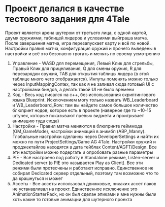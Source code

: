 # Проект делался в качестве тестового задания для 4Tale
Проект является арена шутером от третьего лица, с одной картой, двумя оружиями, таблицей лидеров и условиями выйграша матча. После завершения матча, игра перезапускает карту и всё по новой. Настройки правил матча, конфигурация оружий и прочего выведены в настройки и всё это безопасно трогать и менять по своему усмотрению
1. Управление - WASD для перемещения, Левый Клик для стрельбы, Правый Клик для прицеливания, Q для смены оружия, R для перезарядки оружия, TAB для открытия таблицы лидера (в этой таблице много чего отображается). Инпуты поменять можно только через InputMappingContex, так как я не заливал сюда готовый UI с настройками биндов, а делать такой UI не было времени
2. Код - Весь код писался на c++, без использования скриптингового языка Blueprint. Исключением могу только назвать WB_Leaderboard и WB_Leaderboard_Row: там вы найдете самое большое количество блюпринт нодов, которое есть в проекте (наверное где то ~10-15 штучек, которые показывают превью виджета и проигрывает анимацию туда сюда)
3. Настройки - Правил матча меняются в блюпринте гейммода (GM_GameMode), настройки анимаций в анимбп (ABP_Manny). Глобальные настройки сделанны через DeveloperSettings и найти их можно по пути ProjectSettings/Game AG 4Tale. Настройки оружий и проджектайлов находятся в дата тейблах Content/AGFT/Design. Все эти настройки можно подергать и опробовать разные параметры
4. PIE - Всё настроено под работу в Standalone режиме, Listen-server и Dedicated server (в PIE это называется Play as Client). Все эти режими были протесчены и работают исправно. Единственное не собирал Dedicated сервер отдельный, поэтому там возможно что то да крашнуться и может
5. Ассеты - Все ассеты использовал движковые, никаких ассет паков не устанавливал на проект. Единственное исключение это AnimationStarterPack, но он был сделан эпиками и мне нужны были хоть какие то готовые анимации для шутерного проекта
